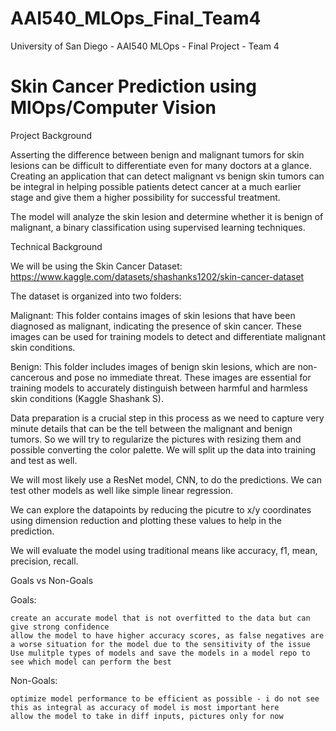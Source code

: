 # AAI540_MLOps_Final_Team4
University of San Diego - AAI540 MLOps - Final Project - Team 4


# Skin Cancer Prediction using MlOps/Computer Vision

Project Background

Asserting the difference between benign and malignant tumors for skin lesions can be difficult to differentiate even for many doctors at a glance. Creating an application that can detect malignant vs benign skin tumors can be integral in helping possible patients detect cancer at a much earlier stage and give them a higher possibility for successful treatment. 

The model will analyze the skin lesion and determine whether it is benign of malignant, a binary classification using supervised learning techniques. 

Technical Background

We will be using the Skin Cancer Dataset: https://www.kaggle.com/datasets/shashanks1202/skin-cancer-dataset 

The dataset is organized into two folders:

Malignant: This folder contains images of skin lesions that have been diagnosed as malignant, indicating the presence of skin cancer. These images can be used for training models to detect and differentiate malignant skin conditions.

Benign: This folder includes images of benign skin lesions, which are non-cancerous and pose no immediate threat. These images are essential for training models to accurately distinguish between harmful and harmless skin conditions (Kaggle Shashank S). 

Data preparation is a crucial step in this process as we need to capture very minute details that can be the tell between the malignant and benign tumors. So we will try to regularize the pictures with resizing them and possible converting the color palette. We will split up the data into training and test as well.

We will most likely use a ResNet model, CNN, to do the predictions. We can test other models as well like simple linear regression.

We can explore the datapoints by reducing the picutre to x/y coordinates using dimension reduction and plotting these values to help in the prediction. 

We will evaluate the model using traditional means like accuracy, f1, mean, precision, recall.

Goals vs Non-Goals

Goals:

    create an accurate model that is not overfitted to the data but can give strong confidence
    allow the model to have higher accuracy scores, as false negatives are a worse situation for the model due to the sensitivity of the issue
    Use mulitple types of models and save the models in a model repo to see which model can perform the best

Non-Goals:

    optimize model performance to be efficient as possible - i do not see this as integral as accuracy of model is most important here
    allow the model to take in diff inputs, pictures only for now
